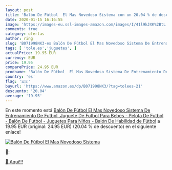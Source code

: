 ```yaml
---
layout: post
title: 'Balón De Fútbol  El Mas Novedoso Sistema con un 20.04 % de descuento'
date: 2020-01-15 16:16:55
image: 'https://images-eu.ssl-images-amazon.com/images/I/41l9kJXK%2BtL._SL200_.jpg'
comments: true
category: ofertas
author: ring
slug: 'B071998NK3-es Balón De Fútbol El Mas Novedoso Sistema De Entrenamiento...'
tags: [ 'tole.es','juguetes', ]
actualPrice: 19.95 EUR
currency: EUR
price: 19.95
comparePrice: 24.95 EUR
prodname: 'Balón De Fútbol  El Mas Novedoso Sistema De Entrenamiento De Futbol .Juguete De Futbol Para Bebes - Pelota De Futbol - Balón De Futbol - Juguetes Para Niños - Balón De Habilidad de Fútbol'
country: 'es'
flag: '🇪🇸'
buyurl: 'https://www.amazon.es/dp/B071998NK3/?tag=tolees-21'
descuento: '20.04'
average: '19.95'
---
```


En este momento está [Balón De Fútbol  El Mas Novedoso Sistema De Entrenamiento De Futbol .Juguete De Futbol Para Bebes - Pelota De Futbol - Balón De Futbol - Juguetes Para Niños - Balón De Habilidad de Fútbol](https://www.amazon.es/dp/B071998NK3/?tag=tolees-21) a 19.95 EUR (original: 24.95 EUR) (20.04 %  de descuento) en el siguiente enlace!

[![Balón De Fútbol  El Mas Novedoso Sistema](https://images-eu.ssl-images-amazon.com/images/I/41l9kJXK%2BtL._SL200_.jpg)](https://www.amazon.es/dp/B071998NK3/?tag=tolees-21)

🔎:


[🛒 Aquí!!!](https://www.amazon.es/dp/B071998NK3/?tag=tolees-21)
